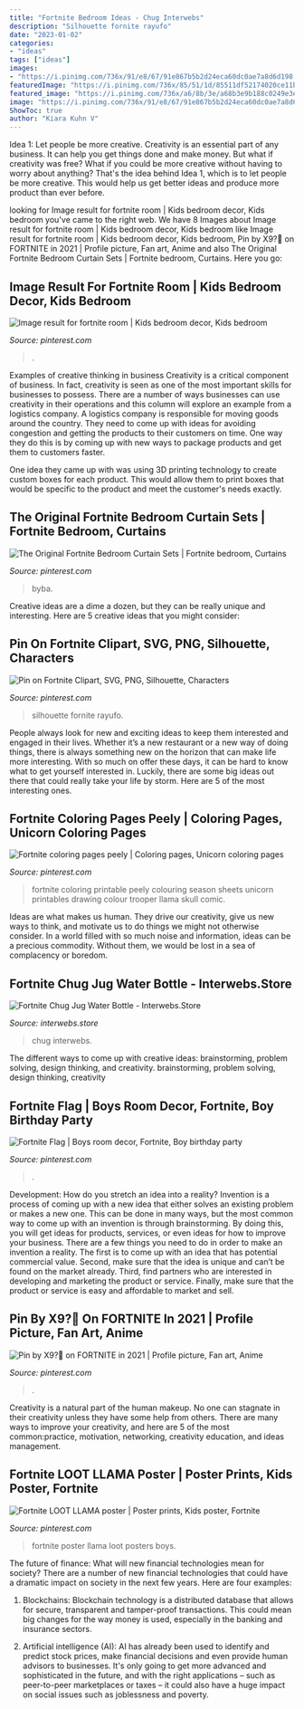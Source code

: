 ```yaml
---
title: "Fortnite Bedroom Ideas - Chug Interwebs"
description: "Silhouette fornite rayufo"
date: "2023-01-02"
categories:
- "ideas"
tags: ["ideas"]
images:
- "https://i.pinimg.com/736x/91/e8/67/91e867b5b2d24eca60dc0ae7a8d6d198.jpg"
featuredImage: "https://i.pinimg.com/736x/85/51/1d/85511df52174020ce11bd2e5215b96bb.jpg"
featured_image: "https://i.pinimg.com/736x/a6/8b/3e/a68b3e9b188c0249e3e8b9fb7d0f762e.jpg"
image: "https://i.pinimg.com/736x/91/e8/67/91e867b5b2d24eca60dc0ae7a8d6d198.jpg"
ShowToc: true
author: "Kiara Kuhn V"
---
```



Idea 1: Let people be more creative.
Creativity is an essential part of any business. It can help you get things done and make money. But what if creativity was free? What if you could be more creative without having to worry about anything? That's the idea behind Idea 1, which is to let people be more creative. This would help us get better ideas and produce more product than ever before.

	

		
looking for Image result for fortnite room | Kids bedroom decor, Kids bedroom you've came to the right web. We have 8 Images about Image result for fortnite room | Kids bedroom decor, Kids bedroom like Image result for fortnite room | Kids bedroom decor, Kids bedroom, Pin by X9?🤍 on FORTNITE in 2021 | Profile picture, Fan art, Anime and also The Original Fortnite Bedroom Curtain Sets | Fortnite bedroom, Curtains. Here you go:
		
    
## Image Result For Fortnite Room | Kids Bedroom Decor, Kids Bedroom

<img loading=lazy src="https://i.pinimg.com/736x/b0/75/b3/b075b345656518f3beaed26e73078a1b.jpg" onerror="this.onerror=null;this.src='https://tse4.mm.bing.net/th?id=OIP.UVUFeHfKN6fVxmSVy7EagQAAAA&amp;pid=15.1';" alt="Image result for fortnite room | Kids bedroom decor, Kids bedroom">

_Source: pinterest.com_

>. 

	

Examples of creative thinking in business
Creativity is a critical component of business. In fact, creativity is seen as one of the most important skills for businesses to possess. There are a number of ways businesses can use creativity in their operations and this column will explore an example from a logistics company. 
A logistics company is responsible for moving goods around the country. They need to come up with ideas for avoiding congestion and getting the products to their customers on time. One way they do this is by coming up with new ways to package products and get them to customers faster.

One idea they came up with was using 3D printing technology to create custom boxes for each product. This would allow them to print boxes that would be specific to the product and meet the customer's needs exactly.

    
## The Original Fortnite Bedroom Curtain Sets | Fortnite Bedroom, Curtains

<img loading=lazy src="https://i.pinimg.com/736x/d9/26/55/d926559742371c0e7810590f8a664585.jpg" onerror="this.onerror=null;this.src='https://tse4.mm.bing.net/th?id=OIP.7yJvfqxl2KXNg5r3PL-_tQHaHa&amp;pid=15.1';" alt="The Original Fortnite Bedroom Curtain Sets | Fortnite bedroom, Curtains">

_Source: pinterest.com_

>byba. 

	

Creative ideas are a dime a dozen, but they can be really unique and interesting. Here are 5 creative ideas that you might consider: 

    
## Pin On Fortnite Clipart, SVG, PNG, Silhouette, Characters

<img loading=lazy src="https://i.pinimg.com/736x/91/e8/67/91e867b5b2d24eca60dc0ae7a8d6d198.jpg" onerror="this.onerror=null;this.src='https://tse3.mm.bing.net/th?id=OIP.HYacN5st78GCx60eG-qCuAHaJ7&amp;pid=15.1';" alt="Pin on Fortnite Clipart, SVG, PNG, Silhouette, Characters">

_Source: pinterest.com_

>silhouette fornite rayufo. 

	

People always look for new and exciting ideas to keep them interested and engaged in their lives. Whether it’s a new restaurant or a new way of doing things, there is always something new on the horizon that can make life more interesting. With so much on offer these days, it can be hard to know what to get yourself interested in. Luckily, there are some big ideas out there that could really take your life by storm. Here are 5 of the most interesting ones.

    
## Fortnite Coloring Pages Peely | Coloring Pages, Unicorn Coloring Pages

<img loading=lazy src="https://i.pinimg.com/736x/85/51/1d/85511df52174020ce11bd2e5215b96bb.jpg" onerror="this.onerror=null;this.src='https://tse2.mm.bing.net/th?id=OIP.mcnhryyMrxAG4MMcKrMiwgHaJk&amp;pid=15.1';" alt="Fortnite coloring pages peely | Coloring pages, Unicorn coloring pages">

_Source: pinterest.com_

>fortnite coloring printable peely colouring season sheets unicorn printables drawing colour trooper llama skull comic. 

	

Ideas are what makes us human. They drive our creativity, give us new ways to think, and motivate us to do things we might not otherwise consider. In a world filled with so much noise and information, ideas can be a precious commodity. Without them, we would be lost in a sea of complacency or boredom.

    
## Fortnite Chug Jug Water Bottle - Interwebs.Store

<img loading=lazy src="https://interwebs.store/wp-content/uploads/2020/08/Fortnite-Chug-Jug-Water-Bottle.jpg" onerror="this.onerror=null;this.src='https://tse1.mm.bing.net/th?id=OIP.EOgk5U6WFcHU08RadUjTewHaGK&amp;pid=15.1';" alt="Fortnite Chug Jug Water Bottle - Interwebs.Store">

_Source: interwebs.store_

>chug interwebs. 

	

The different ways to come up with creative ideas: brainstorming, problem solving, design thinking, and creativity.
brainstorming, problem solving, design thinking, creativity

    
## Fortnite Flag | Boys Room Decor, Fortnite, Boy Birthday Party

<img loading=lazy src="https://i.pinimg.com/736x/80/b3/4d/80b34d2a8dc59317e19b9b74502d2aa4.jpg" onerror="this.onerror=null;this.src='https://tse1.mm.bing.net/th?id=OIP.fqE5zaczJHBobm7Z6T4VcwHaJ4&amp;pid=15.1';" alt="Fortnite Flag | Boys room decor, Fortnite, Boy birthday party">

_Source: pinterest.com_

>. 

	

Development: How do you stretch an idea into a reality?
Invention is a process of coming up with a new idea that either solves an existing problem or makes a new one. This can be done in many ways, but the most common way to come up with an invention is through brainstorming. By doing this, you will get ideas for products, services, or even ideas for how to improve your business.
There are a few things you need to do in order to make an invention a reality. The first is to come up with an idea that has potential commercial value. Second, make sure that the idea is unique and can’t be found on the market already. Third, find partners who are interested in developing and marketing the product or service. Finally, make sure that the product or service is easy and affordable to market and sell.

    
## Pin By X9?🤍 On FORTNITE In 2021 | Profile Picture, Fan Art, Anime

<img loading=lazy src="https://i.pinimg.com/736x/a6/8b/3e/a68b3e9b188c0249e3e8b9fb7d0f762e.jpg" onerror="this.onerror=null;this.src='https://tse1.mm.bing.net/th?id=OIP.zXEQ0iOO6MQX_es9sVXWVAHaHa&amp;pid=15.1';" alt="Pin by X9?🤍 on FORTNITE in 2021 | Profile picture, Fan art, Anime">

_Source: pinterest.com_

>. 

	

Creativity is a natural part of the human makeup. No one can stagnate in their creativity unless they have some help from others. There are many ways to improve your creativity, and here are 5 of the most common:practice, motivation, networking, creativity education, and ideas management.

    
## Fortnite LOOT LLAMA Poster | Poster Prints, Kids Poster, Fortnite

<img loading=lazy src="https://i.pinimg.com/736x/a8/d5/ea/a8d5ea3918b34cba66de6325c86a31f5.jpg" onerror="this.onerror=null;this.src='https://tse3.mm.bing.net/th?id=OIP.PefZPxhlNqDZFeg5D9bXZQHaKd&amp;pid=15.1';" alt="Fortnite LOOT LLAMA poster | Poster prints, Kids poster, Fortnite">

_Source: pinterest.com_

>fortnite poster llama loot posters boys. 

	

The future of finance: What will new financial technologies mean for society?
There are a number of new financial technologies that could have a dramatic impact on society in the next few years. Here are four examples:
1. Blockchains: Blockchain technology is a distributed database that allows for secure, transparent and tamper-proof transactions. This could mean big changes for the way money is used, especially in the banking and insurance sectors.

2. Artificial intelligence (AI): AI has already been used to identify and predict stock prices, make financial decisions and even provide human advisors to businesses. It's only going to get more advanced and sophisticated in the future, and with the right applications – such as peer-to-peer marketplaces or taxes – it could also have a huge impact on social issues such as joblessness and poverty.


